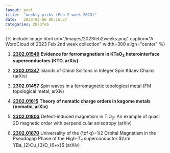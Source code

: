 ```yaml
---
layout: post
title:  "weekly picks (Feb 2 week 2023)"
date:   2023-02-06 00:16:27
categories: 2023feb
---
```



{% include image.html url="/images/2023feb2weeks.png" caption="A WordCloud of 2023 Feb 2nd week collection" width=300 align="center" %}




1. **[2302.01549](http://arxiv.org/abs/2302.01549)** **Evidence for ferromagnetism in KTaO$_3$ heterointerface superconductors (KTO, arXiv)**

1. **[2302.01347](http://arxiv.org/abs/2302.01347)** Islands of Chiral Solitons in Integer Spin Kitaev Chains (arXiv)

1. **[2302.01457](http://arxiv.org/abs/2302.01457)** Spin waves in a ferromagnetic topological metal (FM topological metal, arXiv)

1. **[2302.01615](http://arxiv.org/abs/2302.01615)** **Theory of nematic charge orders in kagome metals (nematic, arXiv)**

1. **[2302.01803](http://arxiv.org/abs/2302.01803)** Defect-induced magnetism in TiO$_2$: An example of quasi 2D magnetic order with perpendicular anisotropy (arXiv)

1. **[2302.01870](http://arxiv.org/abs/2302.01870)** Universality of the {\\bf q}=1/2 Orbital Magnetism in the Pseudogap Phase of the High-$T_c$ superconductor $\\rm YBa_{2}Cu_{3}O_{6+x}$ (arXiv)



